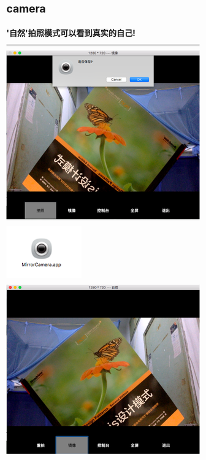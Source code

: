 # camera


## '自然'拍照模式可以看到真实的自己!
-----


![demo1](demo/屏幕快照2.png)

![demo2](demo/app.png)

![demo3](demo/屏幕快照.png)
